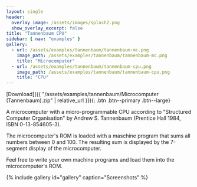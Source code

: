 ```yaml
---
layout: single
header:
  overlay_image: /assets/images/splash2.png
  show_overlay_excerpt: false
title: "Tannenbaum CPU"
sidebar: { nav: "examples" }
gallery:
  - url: /assets/examples/tannenbaum/tannenbaum-mc.png
    image_path: /assets/examples/tannenbaum/tannenbaum-mc.png
    title: "Microcomputer"
  - url: /assets/examples/tannenbaum/tannenbaum-cpu.png
    image_path: /assets/examples/tannenbaum/tannenbaum-cpu.png
    title: "CPU"
---
```


[Download]({{ "/assets/examples/tannenbaum/Microcomputer (Tannenbaum).zip" | relative_url }}){: .btn .btn--primary .btn--large}

A microcomputer with a micro-programmable CPU according to "Structured Computer Organisation" by Andrew S. Tannenbaum (Prentice Hall 1984, ISBN 0-13-854605-3).

The microcomputer's ROM is loaded with a maschine program that sums all numbers between 0 and 100. The resulting sum is displayed by the 7-segment display of the microcomputer.

Feel free to write your own machine programs and load them into the microcomputer's ROM.

{% include gallery id="gallery" caption="Screenshots" %}
